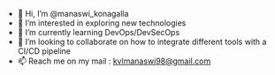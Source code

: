 - 👋 Hi, I’m @manaswi_konagalla
- 👀 I’m interested in exploring new technologies  
- 🌱 I’m currently learning DevOps/DevSecOps
- 💞️ I’m looking to collaborate on how to integrate different tools with a CI/CD pipeline
- 📫 Reach me on my mail : kvlmanaswi98@gmail.com

